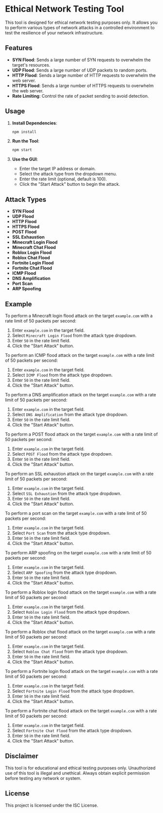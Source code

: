 # Ethical Network Testing Tool

This tool is designed for ethical network testing purposes only. It allows you to perform various types of network attacks in a controlled environment to test the resilience of your network infrastructure.

## Features

- **SYN Flood**: Sends a large number of SYN requests to overwhelm the target's resources.
- **UDP Flood**: Sends a large number of UDP packets to random ports.
- **HTTP Flood**: Sends a large number of HTTP requests to overwhelm the web server.
- **HTTPS Flood**: Sends a large number of HTTPS requests to overwhelm the web server.
- **Rate Limiting**: Control the rate of packet sending to avoid detection.

## Usage

1. **Install Dependencies**:
   ```bash
   npm install
   ```

2. **Run the Tool**:
   ```bash
   npm start
   ```

3. **Use the GUI**:
   - Enter the target IP address or domain.
   - Select the attack type from the dropdown menu.
   - Enter the rate limit (optional, default is 100).
   - Click the "Start Attack" button to begin the attack.

## Attack Types

- **SYN Flood**
- **UDP Flood**
- **HTTP Flood**
- **HTTPS Flood**
- **POST Flood**
- **SSL Exhaustion**
- **Minecraft Login Flood**
- **Minecraft Chat Flood**
- **Roblox Login Flood**
- **Roblox Chat Flood**
- **Fortnite Login Flood**
- **Fortnite Chat Flood**
- **ICMP Flood**
- **DNS Amplification**
- **Port Scan**
- **ARP Spoofing**

## Example

To perform a Minecraft login flood attack on the target `example.com` with a rate limit of 50 packets per second:
1. Enter `example.com` in the target field.
2. Select `Minecraft Login Flood` from the attack type dropdown.
3. Enter `50` in the rate limit field.
4. Click the "Start Attack" button.

To perform an ICMP flood attack on the target `example.com` with a rate limit of 50 packets per second:
1. Enter `example.com` in the target field.
2. Select `ICMP Flood` from the attack type dropdown.
3. Enter `50` in the rate limit field.
4. Click the "Start Attack" button.

To perform a DNS amplification attack on the target `example.com` with a rate limit of 50 packets per second:
1. Enter `example.com` in the target field.
2. Select `DNS Amplification` from the attack type dropdown.
3. Enter `50` in the rate limit field.
4. Click the "Start Attack" button.

To perform a POST flood attack on the target `example.com` with a rate limit of 50 packets per second:
1. Enter `example.com` in the target field.
2. Select `POST Flood` from the attack type dropdown.
3. Enter `50` in the rate limit field.
4. Click the "Start Attack" button.

To perform an SSL exhaustion attack on the target `example.com` with a rate limit of 50 packets per second:
1. Enter `example.com` in the target field.
2. Select `SSL Exhaustion` from the attack type dropdown.
3. Enter `50` in the rate limit field.
4. Click the "Start Attack" button.

To perform a port scan on the target `example.com` with a rate limit of 50 packets per second:
1. Enter `example.com` in the target field.
2. Select `Port Scan` from the attack type dropdown.
3. Enter `50` in the rate limit field.
4. Click the "Start Attack" button.

To perform ARP spoofing on the target `example.com` with a rate limit of 50 packets per second:
1. Enter `example.com` in the target field.
2. Select `ARP Spoofing` from the attack type dropdown.
3. Enter `50` in the rate limit field.
4. Click the "Start Attack" button.

To perform a Roblox login flood attack on the target `example.com` with a rate limit of 50 packets per second:
1. Enter `example.com` in the target field.
2. Select `Roblox Login Flood` from the attack type dropdown.
3. Enter `50` in the rate limit field.
4. Click the "Start Attack" button.

To perform a Roblox chat flood attack on the target `example.com` with a rate limit of 50 packets per second:
1. Enter `example.com` in the target field.
2. Select `Roblox Chat Flood` from the attack type dropdown.
3. Enter `50` in the rate limit field.
4. Click the "Start Attack" button.

To perform a Fortnite login flood attack on the target `example.com` with a rate limit of 50 packets per second:
1. Enter `example.com` in the target field.
2. Select `Fortnite Login Flood` from the attack type dropdown.
3. Enter `50` in the rate limit field.
4. Click the "Start Attack" button.

To perform a Fortnite chat flood attack on the target `example.com` with a rate limit of 50 packets per second:
1. Enter `example.com` in the target field.
2. Select `Fortnite Chat Flood` from the attack type dropdown.
3. Enter `50` in the rate limit field.
4. Click the "Start Attack" button.

## Disclaimer

This tool is for educational and ethical testing purposes only. Unauthorized use of this tool is illegal and unethical. Always obtain explicit permission before testing any network or system.

## License

This project is licensed under the ISC License.
